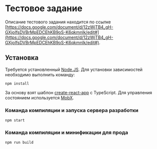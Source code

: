 # Тестовое задание

Описание тестового задания находится по ссылке [https://docs.google.com/document/d/12zWjTB4_gH-GXjoIfsDVBrMpEDCEhKB9oS-K6qkmnlk/edit#](https://docs.google.com/document/d/12zWjTB4_gH-GXjoIfsDVBrMpEDCEhKB9oS-K6qkmnlk/edit#).

## Установка

Требуется установленный [Node.JS](https://nodejs.org/). Для установки зависимостей необходимо выполнить команду:
```
npm install
```

За основу взят шаблон [create-react-app](https://create-react-app.dev/docs/getting-started/) c TypeScript. Для управления состоянием используется [MobX](https://mobx.js.org/).

### Команда компиляции и запуска сервера разработки
```
npm start
```

### Команда компиляции и минификации для прода
```
npm run build
```